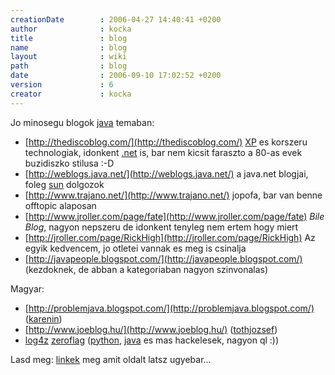 ```yaml
---
creationDate        : 2006-04-27 14:40:41 +0200 
author              : kocka 
title               : blog 
name                : blog 
layout              : wiki 
path                : blog 
date                : 2006-09-10 17:02:52 +0200 
version             : 6 
creator             : kocka 
---
```

Jo minosegu blogok [java](java.html) temaban:

*   [http://thediscoblog.com/](http://thediscoblog.com/) [XP](XP.html) es korszeru technologiak, idonkent [.net](.net.html) is, bar nem kicsit faraszto a 80-as evek buzidiszko stilusa :-D
*   [http://weblogs.java.net/](http://weblogs.java.net/) a java.net blogjai, foleg [sun](Sun.html) dolgozok
*   [http://www.trajano.net/](http://www.trajano.net/) jopofa, bar van benne offtopic alaposan
*   [http://www.jroller.com/page/fate](http://www.jroller.com/page/fate) _Bile Blog_, nagyon nepszeru de idonkent tenyleg nem ertem hogy miert
*   [http://jroller.com/page/RickHigh](http://jroller.com/page/RickHigh) Az egyik kedvencem, jo otletei vannak es meg is csinalja
*   [http://javapeople.blogspot.com/](http://javapeople.blogspot.com/) (kezdoknek, de abban a kategoriaban nagyon szinvonalas)

Magyar:

*   [http://problemjava.blogspot.com/](http://problemjava.blogspot.com/) ([karenin](karenin.html))
*   [http://www.joeblog.hu/](http://www.joeblog.hu/) ([tothjozsef](tothjozsef.html))
*   [log4z](http://zeroflag.blogspot.com/) [zeroflag](zeroflag.html) ([python](python.html), [java](java.html) es mas hackelesek, nagyon ql :))

Lasd meg: [linkek](linkek.html) meg amit oldalt latsz ugyebar...
